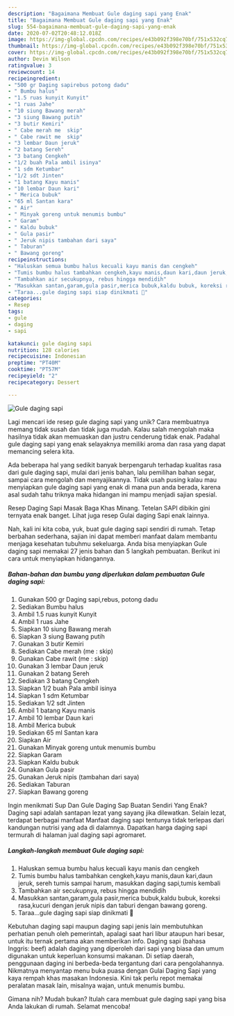 ```yaml
---
description: "Bagaimana Membuat Gule daging sapi yang Enak"
title: "Bagaimana Membuat Gule daging sapi yang Enak"
slug: 554-bagaimana-membuat-gule-daging-sapi-yang-enak
date: 2020-07-02T20:48:12.018Z
image: https://img-global.cpcdn.com/recipes/e43b092f398e70bf/751x532cq70/gule-daging-sapi-foto-resep-utama.jpg
thumbnail: https://img-global.cpcdn.com/recipes/e43b092f398e70bf/751x532cq70/gule-daging-sapi-foto-resep-utama.jpg
cover: https://img-global.cpcdn.com/recipes/e43b092f398e70bf/751x532cq70/gule-daging-sapi-foto-resep-utama.jpg
author: Devin Wilson
ratingvalue: 3
reviewcount: 14
recipeingredient:
- "500 gr Daging sapirebus potong dadu"
- " Bumbu halus"
- "1.5 ruas kunyit Kunyit"
- "1 ruas Jahe"
- "10 siung Bawang merah"
- "3 siung Bawang putih"
- "3 butir Kemiri"
- " Cabe merah me  skip"
- " Cabe rawit me  skip"
- "3 lembar Daun jeruk"
- "2 batang Sereh"
- "3 batang Cengkeh"
- "1/2 buah Pala ambil isinya"
- "1 sdm Ketumbar"
- "1/2 sdt Jinten"
- "1 batang Kayu manis"
- "10 lembar Daun kari"
- " Merica bubuk"
- "65 ml Santan kara"
- " Air"
- " Minyak goreng untuk menumis bumbu"
- " Garam"
- " Kaldu bubuk"
- " Gula pasir"
- " Jeruk nipis tambahan dari saya"
- " Taburan"
- " Bawang goreng"
recipeinstructions:
- "Haluskan semua bumbu halus kecuali kayu manis dan cengkeh"
- "Tumis bumbu halus tambahkan cengkeh,kayu manis,daun kari,daun jeruk, sereh tumis sampai harum, masukkan daging sapi,tumis kembali"
- "Tambahkan air secukupnya, rebus hingga mendidih"
- "Masukkan santan,garam,gula pasir,merica bubuk,kaldu bubuk, koreksi rasa,kucuri dengan jeruk nipis dan taburi dengan bawang goreng."
- "Taraa...gule daging sapi siap dinikmati 🤗"
categories:
- Resep
tags:
- gule
- daging
- sapi

katakunci: gule daging sapi 
nutrition: 128 calories
recipecuisine: Indonesian
preptime: "PT40M"
cooktime: "PT57M"
recipeyield: "2"
recipecategory: Dessert

---
```



![Gule daging sapi](https://img-global.cpcdn.com/recipes/e43b092f398e70bf/751x532cq70/gule-daging-sapi-foto-resep-utama.jpg)

Lagi mencari ide resep gule daging sapi yang unik? Cara membuatnya memang tidak susah dan tidak juga mudah. Kalau salah mengolah maka hasilnya tidak akan memuaskan dan justru cenderung tidak enak. Padahal gule daging sapi yang enak selayaknya memiliki aroma dan rasa yang dapat memancing selera kita.

Ada beberapa hal yang sedikit banyak berpengaruh terhadap kualitas rasa dari gule daging sapi, mulai dari jenis bahan, lalu pemilihan bahan segar, sampai cara mengolah dan menyajikannya. Tidak usah pusing kalau mau menyiapkan gule daging sapi yang enak di mana pun anda berada, karena asal sudah tahu triknya maka hidangan ini mampu menjadi sajian spesial.

Resep Daging Sapi Masak Baga Khas Minang. Tetelan SAPI dibikin gini ternyata enak banget. Lihat juga resep Gulai daging Sapi enak lainnya.


Nah, kali ini kita coba, yuk, buat gule daging sapi sendiri di rumah. Tetap berbahan sederhana, sajian ini dapat memberi manfaat dalam membantu menjaga kesehatan tubuhmu sekeluarga. Anda bisa menyiapkan Gule daging sapi memakai 27 jenis bahan dan 5 langkah pembuatan. Berikut ini cara untuk menyiapkan hidangannya.

<!--inarticleads1-->

##### Bahan-bahan dan bumbu yang diperlukan dalam pembuatan Gule daging sapi:

1. Gunakan 500 gr Daging sapi,rebus, potong dadu
1. Sediakan  Bumbu halus
1. Ambil 1.5 ruas kunyit Kunyit
1. Ambil 1 ruas Jahe
1. Siapkan 10 siung Bawang merah
1. Siapkan 3 siung Bawang putih
1. Gunakan 3 butir Kemiri
1. Sediakan  Cabe merah (me : skip)
1. Gunakan  Cabe rawit (me : skip)
1. Gunakan 3 lembar Daun jeruk
1. Gunakan 2 batang Sereh
1. Sediakan 3 batang Cengkeh
1. Siapkan 1/2 buah Pala ambil isinya
1. Siapkan 1 sdm Ketumbar
1. Sediakan 1/2 sdt Jinten
1. Ambil 1 batang Kayu manis
1. Ambil 10 lembar Daun kari
1. Ambil  Merica bubuk
1. Sediakan 65 ml Santan kara
1. Siapkan  Air
1. Gunakan  Minyak goreng untuk menumis bumbu
1. Siapkan  Garam
1. Siapkan  Kaldu bubuk
1. Gunakan  Gula pasir
1. Gunakan  Jeruk nipis (tambahan dari saya)
1. Sediakan  Taburan
1. Siapkan  Bawang goreng


Ingin menikmati Sup Dan Gule Daging Sap Buatan Sendiri Yang Enak? Daging sapi adalah santapan lezat yang sayang jika dilewatkan. Selain lezat, terdapat berbagai manfaat Manfaat daging sapi tentunya tidak terlepas dari kandungan nutrisi yang ada di dalamnya. Dapatkan harga daging sapi termurah di halaman jual daging sapi agromaret. 

<!--inarticleads2-->

##### Langkah-langkah membuat Gule daging sapi:

1. Haluskan semua bumbu halus kecuali kayu manis dan cengkeh
1. Tumis bumbu halus tambahkan cengkeh,kayu manis,daun kari,daun jeruk, sereh tumis sampai harum, masukkan daging sapi,tumis kembali
1. Tambahkan air secukupnya, rebus hingga mendidih
1. Masukkan santan,garam,gula pasir,merica bubuk,kaldu bubuk, koreksi rasa,kucuri dengan jeruk nipis dan taburi dengan bawang goreng.
1. Taraa...gule daging sapi siap dinikmati 🤗


Kebutuhan daging sapi maupun daging sapi jenis lain membutuhkan perhatian penuh oleh pemerintah, apalagi saat hari libur ataupun hari besar, untuk itu ternak pertama akan memberikan info. Daging sapi (bahasa Inggris: beef) adalah daging yang diperoleh dari sapi yang biasa dan umum digunakan untuk keperluan konsumsi makanan. Di setiap daerah, penggunaan daging ini berbeda-beda tergantung dari cara pengolahannya. Nikmatnya menyantap menu buka puasa dengan Gulai Daging Sapi yang kaya rempah khas masakan Indonesia. Kini tak perlu repot memakai peralatan masak lain, misalnya wajan, untuk menumis bumbu. 

Gimana nih? Mudah bukan? Itulah cara membuat gule daging sapi yang bisa Anda lakukan di rumah. Selamat mencoba!
